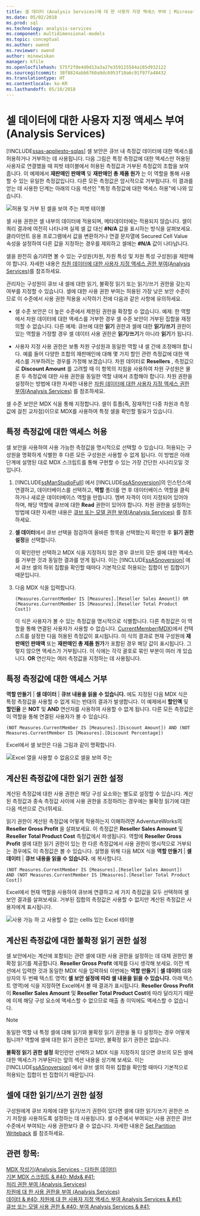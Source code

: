 ```yaml
---
title: 셀 데이터 (Analysis Services)에 대 한 사용자 지정 액세스 부여 | Microsoft Docs
ms.date: 05/02/2018
ms.prod: sql
ms.technology: analysis-services
ms.component: multidimensional-models
ms.topic: conceptual
ms.author: owend
ms.reviewer: owend
author: minewiskan
manager: kfile
ms.openlocfilehash: 575f2f0e4d0d13a3a27e359125584a185d932122
ms.sourcegitcommit: 38f8824abb6760a9dc6953f10a6c91f97fa48432
ms.translationtype: HT
ms.contentlocale: ko-KR
ms.lasthandoff: 05/10/2018
---
```

# <a name="grant-custom-access-to-cell-data-analysis-services"></a>셀 데이터에 대한 사용자 지정 액세스 부여(Analysis Services)
[!INCLUDE[ssas-appliesto-sqlas](../../includes/ssas-appliesto-sqlas.md)]
  셀 보안은 큐브 내 측정값 데이터에 대한 액세스를 허용하거나 거부하는 데 사용됩니다. 다음 그림은 특정 측정값에 대한 액세스만 허용된 사용자로 연결했을 때 피벗 테이블에서 허용된 측정값과 거부된 측정값의 조합을 보여 줍니다. 이 예제에서 **재판매인 판매액** 및 **재판매인 총 제품 원가** 는 이 역할을 통해 사용할 수 있는 유일한 측정값입니다. 다른 모든 측정값은 암시적으로 거부됩니다. 이 결과를 얻는 데 사용한 단계는 아래의 다음 섹션인 "특정 측정값에 대한 액세스 허용"에 나와 있습니다.  
  
 ![허용 및 거부 된 셀을 보여 주는 피벗 테이블](../../analysis-services/multidimensional-models/media/ssas-permscellsallowed.png "허용 및 거부 된 셀을 보여 주는 피벗 테이블")  
  
 셀 사용 권한은 셀 내부의 데이터에 적용되며, 메타데이터에는 적용되지 않습니다. 셀이 쿼리 결과에 여전히 나타나며 실제 셀 값 대신 **#N/A** 값을 표시하는 방식을 살펴보세요. 클라이언트 응용 프로그램에서 값을 변환하거나 연결 문자열에 Secured Cell Value 속성을 설정하여 다른 값을 지정하는 경우를 제외하고 셀에는 **#N/A** 값이 나타납니다.  
  
 셀을 완전히 숨기려면 볼 수 있는 구성원(차원, 차원 특성 및 차원 특성 구성원)을 제한해야 합니다. 자세한 내용은 [차원 데이터에 대한 사용자 지정 액세스 권한 부여&#40;Analysis Services&#41;](../../analysis-services/multidimensional-models/grant-custom-access-to-dimension-data-analysis-services.md)를 참조하세요.  
  
 관리자는 구성원이 큐브 내 셀에 대한 읽기, 불확정 읽기 또는 읽기/쓰기 권한을 갖는지 여부를 지정할 수 있습니다. 셀에 대한 사용 권한 부여는 허용된 가장 낮은 보안 수준이므로 이 수준에서 사용 권한 적용을 시작하기 전에 다음과 같은 사항에 유의하세요.  
  
-   셀 수준 보안은 더 높은 수준에서 제한된 권한을 확장할 수 없습니다. 예제: 한 역할에서 차원 데이터에 대한 액세스를 거부한 경우 셀 수준 보안이 거부된 집합을 재정의할 수 없습니다. 다른 예제: 큐브에 대한 **읽기** 권한과 셀에 대한 **읽기/쓰기** 권한이 있는 역할을 가정할 경우 셀 데이터 사용 권한은 **읽기/쓰기**가 아니라 **읽기**가 됩니다.  
  
-   사용자 지정 사용 권한은 보통 차원 구성원과 동일한 역할 내 셀 간에 조정해야 합니다. 예를 들어 다양한 조합의 재판매인에 대해 몇 가지 할인 관련 측정값에 대한 액세스를 거부하려는 경우를 가정해 보겠습니다. 차원 데이터로 **Resellers** , 측정값으로 **Discount Amount** 를 고려할 때 이 항목의 지침을 사용하여 차원 구성원은 물론 두 측정값에 대한 사용 권한을 동일한 역할 내에서 조합해야 합니다. 차원 권한을 설정하는 방법에 대한 자세한 내용은 [차원 데이터에 대한 사용자 지정 액세스 권한 부여&#40;Analysis Services&#41;](../../analysis-services/multidimensional-models/grant-custom-access-to-dimension-data-analysis-services.md) 를 참조하세요.  
  
 셀 수준 보안은 MDX 식을 통해 지정합니다. 셀이 튜플(즉, 잠재적인 다중 차원과 측정값에 걸친 교차점)이므로 MDX를 사용하여 특정 셀을 확인할 필요가 있습니다.  
  
## <a name="allow-access-to-specific-measures"></a>특정 측정값에 대한 액세스 허용  
 셀 보안을 사용하여 사용 가능한 측정값을 명시적으로 선택할 수 있습니다. 허용되는 구성원을 명확하게 식별한 후 다른 모든 구성원은 사용할 수 없게 됩니다. 이 방법은 아래 단계에 설명된 대로 MDX 스크립트를 통해 구현할 수 있는 가장 간단한 시나리오일 것입니다.  
  
1.  [!INCLUDE[ssManStudioFull](../../includes/ssmanstudiofull-md.md)] 에서 [!INCLUDE[ssASnoversion](../../includes/ssasnoversion-md.md)]의 인스턴스에 연결하고, 데이터베이스를 선택하고, **역할** 폴더를 연 후 데이터베이스 역할을 클릭하거나 새로운 데이터베이스 역할을 만듭니다. 멤버 자격이 이미 지정되어 있어야 하며, 해당 역할에 큐브에 대한 **Read** 권한이 있어야 합니다. 차원 권한을 설정하는 방법에 대한 자세한 내용은 [큐브 또는 모델 권한 부여&#40;Analysis Services&#41;](../../analysis-services/multidimensional-models/grant-cube-or-model-permissions-analysis-services.md) 를 참조하세요.  
  
2.  **셀 데이터**에서 큐브 선택을 점검하여 올바른 항목을 선택했는지 확인한 후 **읽기 권한 설정**을 선택합니다.  
  
     이 확인란만 선택하고 MDX 식을 지정하지 않은 경우 큐브의 모든 셀에 대한 액세스를 거부한 것과 동일한 결과를 얻게 됩니다. 이는 [!INCLUDE[ssASnoversion](../../includes/ssasnoversion-md.md)] 에서 큐브 셀의 하위 집합을 확인할 때마다 기본적으로 허용되는 집합이 빈 집합이기 때문입니다.  
  
3.  다음 MDX 식을 입력합니다.  
  
    ```  
    (Measures.CurrentMember IS [Measures].[Reseller Sales Amount]) OR (Measures.CurrentMember IS [Measures].[Reseller Total Product Cost])  
    ```  
  
     이 식은 사용자가 볼 수 있는 측정값을 명시적으로 식별합니다. 다른 측정값은 이 역할을 통해 연결된 사용자가 사용할 수 없습니다. [CurrentMember&#40;MDX&#41;](../../mdx/currentmember-mdx.md)에서 컨텍스트를 설정한 다음 허용된 측정값이 표시됩니다. 이 식의 결과로 현재 구성원에 **재판매인 판매액** 또는 **재판매인 총 제품 원가**가 포함된 경우 해당 값이 표시됩니다. 그렇지 않으면 액세스가 거부됩니다. 이 식에는 각각 괄호로 묶인 부분이 여러 개 있습니다. **OR** 연산자는 여러 측정값을 지정하는 데 사용됩니다.  
  
## <a name="deny-access-to-specific-measures"></a>특정 측정값에 대한 액세스 거부  
 **역할 만들기** | **셀 데이터** | **큐브 내용을 읽을 수 있습니다.** 에도 지정된 다음 MDX 식은 특정 측정값을 사용할 수 없게 되는 반대의 결과가 발생합니다. 이 예제에서 **할인액** 및 **할인율** 은 **NOT** 및 **AND** 연산자를 사용하여 사용할 수 없게 됩니다. 다른 모든 측정값은 이 역할을 통해 연결된 사용자가 볼 수 있습니다.  
  
```  
(NOT Measures.CurrentMember IS [Measures].[Discount Amount]) AND (NOT Measures.CurrentMember IS [Measures].[Discount Percentage])  
```  
  
 Excel에서 셀 보안은 다음 그림과 같이 명확합니다.  
  
 ![Excel 열을 사용할 수 없음으로 셀을 보여 주는](../../analysis-services/multidimensional-models/media/ssas-permscellshidemeasure.png "Excel 셀을 사용할 수 없음으로 표시 하는 열")  
  
## <a name="set-read-permissions-on-calculated-measures"></a>계산된 측정값에 대한 읽기 권한 설정  
 계산된 측정값에 대한 사용 권한은 해당 구성 요소와는 별도로 설정할 수 있습니다. 계산된 측정값과 종속 측정값 사이에 사용 권한을 조정하려는 경우에는 불확정 읽기에 대한 다음 섹션으로 건너뛰세요.  
  
 읽기 권한이 계산된 측정값에 어떻게 작용하는지 이해하려면 AdventureWorks의 **Reseller Gross Profit** 을 살펴보세요. 이 측정값은 **Reseller Sales Amount** 및 **Reseller Total Product Cost** 측정값에서 파생됩니다. 역할에 **Reseller Gross Profit** 셀에 대한 읽기 권한이 있는 한 다른 측정값에서 사용 권한이 명시적으로 거부되는 경우에도 이 측정값은 볼 수 있습니다. 설명을 위해 다음 MDX 식을 **역할 만들기** | **셀 데이터** | **큐브 내용을 읽을 수 있습니다.** 에 복사합니다.  
  
```  
(NOT Measures.CurrentMember IS [Measures].[Reseller Sales Amount])  
AND (NOT Measures.CurrentMember IS [Measures].[Reseller Total Product Cost])  
```  
  
 Excel에서 현재 역할을 사용하여 큐브에 연결하고 세 가지 측정값을 모두 선택하여 셀 보안 결과를 살펴보세요. 거부된 집합의 측정값은 사용할 수 없지만 계산된 측정값은 사용자에게 표시됩니다.  
  
 ![사용 가능 하 고 사용할 수 없는 cellls 있는 Excel 테이블](../../analysis-services/multidimensional-models/media/ssas-permscalculatedcells.png "사용 가능 하 고 사용할 수 없는 cellls 있는 Excel 테이블")  
  
## <a name="set-read-contingent-permissions-on-calculated-measures"></a>계산된 측정값에 대한 불확정 읽기 권한 설정  
 셀 보안에서는 계산에 포함되는 관련 셀에 대한 사용 권한을 설정하는 데 대체 권한인 불확정 읽기를 제공합니다. **Reseller Gross Profit** 예제를 다시 생각해 보세요. 이전 섹션에서 입력한 것과 동일한 MDX 식을 입력하되 이번에는 **역할 만들기** | **셀 데이터** 대화 상자의 두 번째 텍스트 영역( **셀 보안 설정에 따라 셀 내용을 읽을 수 있습니다.** 아래 텍스트 영역)에 식을 지정하면 Excel에서 볼 때 결과가 표시됩니다. **Reseller Gross Profit** 이 **Reseller Sales Amount** 및 **Reseller Total Product Cost**에 따라 달라지기 때문에 이제 해당 구성 요소에 액세스할 수 없으므로 매출 총 이익에도 액세스할 수 없습니다.  
  
> [!NOTE]  
>  동일한 역할 내 특정 셀에 대해 읽기와 불확정 읽기 권한을 둘 다 설정하는 경우 어떻게 됩니까? 역할에 셀에 대한 읽기 권한은 있지만, 불확정 읽기 권한은 없습니다.  
  
 **불확정 읽기 권한 설정** 확인란만 선택하고 MDX 식을 지정하지 않으면 큐브의 모든 셀에 대한 액세스가 거부된다는 앞의 섹션 내용을 상기해 보세요. 이는 [!INCLUDE[ssASnoversion](../../includes/ssasnoversion-md.md)] 에서 큐브 셀의 하위 집합을 확인할 때마다 기본적으로 허용되는 집합이 빈 집합이기 때문입니다.  
  
## <a name="set-readwrite-permissions-on-a-cell"></a>셀에 대한 읽기/쓰기 권한 설정  
 구성원에게 큐브 자체에 대한 읽기/쓰기 권한이 있다면 셀에 대한 읽기/쓰기 권한은 쓰기 저장을 사용하도록 설정하는 데 사용됩니다. 셀 수준에서 부여되는 사용 권한은 큐브 수준에서 부여되는 사용 권한보다 클 수 없습니다. 자세한 내용은 [Set Partition Writeback](../../analysis-services/multidimensional-models/set-partition-writeback.md) 를 참조하세요.  
  
## <a name="see-also"></a>관련 항목:  
 [MDX 작성기&#40;Analysis Services - 다차원 데이터&#41;](http://msdn.microsoft.com/library/fecbf093-65ea-4e1b-b637-f04876f1cb0f)   
 [기본 MDX 스크립트 & #40; Mdx& #41;](../../analysis-services/multidimensional-models/mdx/the-basic-mdx-script-mdx.md)   
 [처리 권한 부여 &#40;Analysis Services&#41;](../../analysis-services/multidimensional-models/grant-process-permissions-analysis-services.md)   
 [차원에 대 한 사용 권한을 부여 &#40;Analysis Services&#41;](../../analysis-services/multidimensional-models/grant-permissions-on-a-dimension-analysis-services.md)   
 [데이터 & #40; 차원에 대 한 사용자 지정 액세스 부여 Analysis Services & #41;](../../analysis-services/multidimensional-models/grant-custom-access-to-dimension-data-analysis-services.md)   
 [큐브 또는 모델 사용 권한 & #40; 부여 Analysis Services & #41;](../../analysis-services/multidimensional-models/grant-cube-or-model-permissions-analysis-services.md)  
  
  
